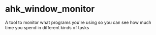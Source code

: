 ahk_window_monitor
==================

A tool to monitor what programs you're using so you can see how much time you spend in different kinds of tasks

